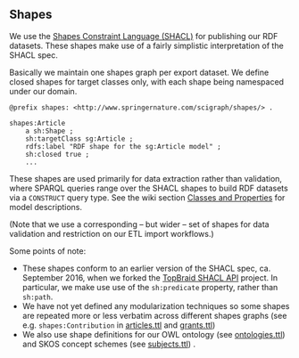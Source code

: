 ## Shapes

We use the [Shapes Constraint Language (SHACL)](https://www.w3.org/TR/shacl/) for publishing our RDF datasets. These shapes make use of a fairly simplistic interpretation of the SHACL spec.

Basically we maintain one shapes graph per export dataset. We define closed shapes for target classes only, with each shape being namespaced under our domain.

```
@prefix shapes: <http://www.springernature.com/scigraph/shapes/> .

shapes:Article
    a sh:Shape ;
    sh:targetClass sg:Article ;
    rdfs:label "RDF shape for the sg:Article model" ;
    sh:closed true ;
    ...
```

These shapes are used primarily for data extraction rather than validation, where SPARQL queries range over the SHACL shapes to build RDF datasets via a ```CONSTRUCT``` query type. See the wiki section [Classes and Properties](https://github.com/springernature/scigraph/wiki#classes-and-properties) for model descriptions.

(Note that we use a corresponding – but wider – set of shapes for data validation and restriction on our ETL import workflows.)

Some points of note:

* These shapes conform to an earlier version of the SHACL spec, ca. September 2016, when we forked the [TopBraid SHACL API](https://github.com/TopQuadrant/shacl) project. In particular, we make use use of the ```sh:predicate``` property, rather than ```sh:path```. 
* We have not yet defined any modularization techniques so some shapes are repeated more or less verbatim across different shapes graphs (see e.g. ```shapes:Contribution``` in [articles.ttl](https://github.com/springernature/scigraph/tree/master/shapes/articles.ttl) and [grants.ttl](https://github.com/springernature/scigraph/tree/master/shapes/grants.ttl)) 
* We also use shape definitions for our OWL ontology (see [ontologies.ttl](https://github.com/springernature/scigraph/tree/master/shapes/ontologies.ttl)) and SKOS concept schemes (see [subjects.ttl](https://github.com/springernature/scigraph/tree/master/shapes/subjects.ttl)) . 
 

